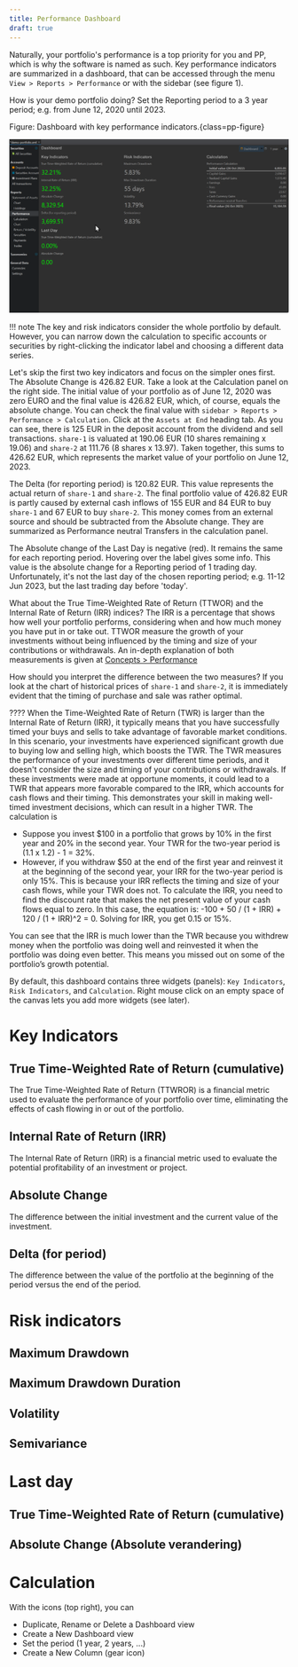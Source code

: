```yaml
---
title: Performance Dashboard
draft: true
---
```


Naturally, your portfolio's performance is a top priority for you and PP, which is why the software is named as such. Key performance indicators are summarized in a dashboard, that can be accessed through the menu `View > Reports > Performance` or with the sidebar (see figure 1).

How is your demo portfolio doing? Set the Reporting period to a 3 year period; e.g. from June 12, 2020 until 2023. 

Figure: Dashboard with key performance indicators.{class=pp-figure}

![](../../../images/sb-reports-performance.png)

!!! note
	The key and risk indicators consider the whole portfolio by default. However, you can narrow down the calculation to specific accounts or securities by right-clicking the indicator label and choosing a different data series.

Let's skip the first two key indicators and focus on the simpler ones first. The Absolute Change is 426.82 EUR. Take a look at the Calculation panel on the right side. The initial value of your portfolio as of June 12, 2020 was zero EURO and the final value is 426.82 EUR, which, of course, equals the absolute change. You can check the final value with `sidebar > Reports > Performance > Calculation`. Click at the `Assets at End` heading tab. As you can see, there is 125 EUR in the deposit account from the dividend and sell transactions. `share-1` is valuated at 190.06 EUR (10 shares remaining x 19.06) and `share-2` at 111.76 (8 shares x 13.97). Taken together, this sums to 426.62 EUR, which represents the market value of your portfolio on June 12, 2023.

The Delta (for reporting period) is 120.82 EUR. This value represents the actual return of `share-1` and `share-2`. The final portfolio value of 426.82 EUR is partly caused by external cash inflows of 155 EUR and 84 EUR to buy `share-1` and 67 EUR to buy `share-2`. This money comes from an external source and should be subtracted from the Absolute change. They are summarized as Performance neutral Transfers in the calculation panel.

The Absolute change of the Last Day is negative (red). It remains the same for each reporting period. Hovering over the label gives some info. This value is the absolute change for a Reporting period of 1 trading day. Unfortunately, it's not the last day of the chosen reporting period; e.g. 11-12 Jun 2023, but the last trading day before 'today'.

What about the True Time-Weighted Rate of Return (TTWOR) and the Internal Rate of Return (IRR) indices? The IRR is a percentage that shows how well your portfolio performs, considering when and how much money you have put in or take out. TTWOR measure the growth of your investments without being influenced by the timing and size of your contributions or withdrawals. An in-depth explanation of both measurements is given at [Concepts > Performance](../../../concepts/performance/index.md)

How should you interpret the difference between the two measures? If you look at the chart of historical prices of `share-1` and `share-2`, it is immediately evident that the timing of purchase and sale was rather optimal.

????
When the Time-Weighted Rate of Return (TWR) is larger than the Internal Rate of Return (IRR), it typically means that you have successfully timed your buys and sells to take advantage of favorable market conditions. In this scenario, your investments have experienced significant growth due to buying low and selling high, which boosts the TWR. The TWR measures the performance of your investments over different time periods, and it doesn't consider the size and timing of your contributions or withdrawals. If these investments were made at opportune moments, it could lead to a TWR that appears more favorable compared to the IRR, which accounts for cash flows and their timing. This demonstrates your skill in making well-timed investment decisions, which can result in a higher TWR.
   The calculation is 

- Suppose you invest $100 in a portfolio that grows by 10% in the first year and 20% in the second year. Your TWR for the two-year period is (1.1 x 1.2) - 1 = 32%.
- However, if you withdraw $50 at the end of the first year and reinvest it at the beginning of the second year, your IRR for the two-year period is only 15%. This is because your IRR reflects the timing and size of your cash flows, while your TWR does not.
To calculate the IRR, you need to find the discount rate that makes the net present value of your cash flows equal to zero. In this case, the equation is: -100 + 50 / (1 + IRR) + 120 / (1 + IRR)^2 = 0. Solving for IRR, you get 0.15 or 15%.

You can see that the IRR is much lower than the TWR because you withdrew money when the portfolio was doing well and reinvested it when the portfolio was doing even better. This means you missed out on some of the portfolio’s growth potential.


By default, this dashboard contains three widgets (panels): `Key Indicators`, `Risk Indicators`, and `Calculation`. Right mouse click on an empty space of the canvas lets you add more widgets (see later).

# Key Indicators
## True Time-Weighted Rate of Return (cumulative)
The True Time-Weighted Rate of Return (TTWROR) is a financial metric used to evaluate the performance of your portfolio over time, eliminating the effects of cash flowing in or out of the portfolio.
## Internal Rate of Return (IRR)
The Internal Rate of Return (IRR) is a financial metric used to evaluate the potential profitability of an investment or project.
## Absolute Change
The difference between the initial investment and the current value of the investment.
## Delta (for period)
The difference between the value of the portfolio at the beginning of the period versus the end of the period.

# Risk indicators
## Maximum Drawdown
## Maximum Drawdown Duration
## Volatility
## Semivariance

# Last day
## True Time-Weighted Rate of Return (cumulative)
## Absolute Change (Absolute verandering)

# Calculation


With the icons (top right), you can
- Duplicate, Rename or Delete a Dashboard view
- Create a New Dashboard view
- Set the period (1 year, 2 years, ...)
- Create a New Column (gear icon)

